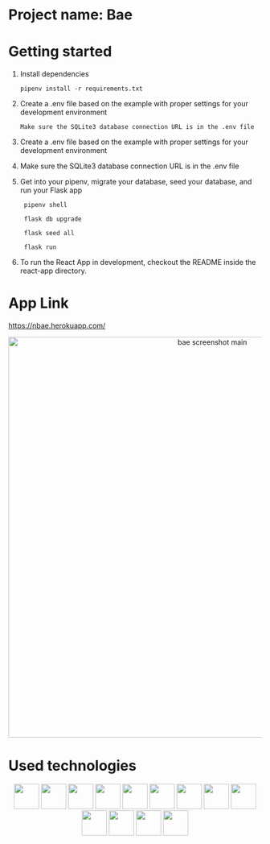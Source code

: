 # Project name: Bae

# Getting started

1. Install dependencies
   ```
   pipenv install -r requirements.txt
   ```
   
2. Create a .env file based on the example with proper settings for your development environment
   ```
   Make sure the SQLite3 database connection URL is in the .env file
   ```
3. Create a .env file based on the example with proper settings for your development environment

4. Make sure the SQLite3 database connection URL is in the .env file

5. Get into your pipenv, migrate your database, seed your database, and run your Flask app
     ```
      pipenv shell
     ```
     ```
      flask db upgrade
     ```
     ```
      flask seed all
     ```
     ```
      flask run
      ```
 6. To run the React App in development, checkout the README inside the react-app directory.
 
# App Link 
https://nbae.herokuapp.com/
<div align="center">
   <img  width="796" alt="bae screenshot main" src="https://user-images.githubusercontent.com/88744340/223174960-3870a819-5191-4eb6-894f-b8911b115932.png">
</div>

# Used technologies
<div align="center">
   <img width="50" src="https://user-images.githubusercontent.com/25181517/192108372-f71d70ac-7ae6-4c0d-8395-51d8870c2ef0.png" /> 
   <img width="50" src="https://user-images.githubusercontent.com/25181517/192158954-f88b5814-d510-4564-b285-dff7d6400dad.png" />
   <img width="50" src="https://user-images.githubusercontent.com/25181517/183898674-75a4a1b1-f960-4ea9-abcb-637170a00a75.png" />
   <img width="50" src="https://user-images.githubusercontent.com/25181517/117447155-6a868a00-af3d-11eb-9cfe-245df15c9f3f.png" />
   <img width="50" src="https://user-images.githubusercontent.com/25181517/183897015-94a058a6-b86e-4e42-a37f-bf92061753e5.png" />
   <img width="50" src="https://user-images.githubusercontent.com/25181517/121401671-49102800-c959-11eb-9f6f-74d49a5e1774.png" />
   <img width="50" src="https://user-images.githubusercontent.com/25181517/183568594-85e280a7-0d7e-4d1a-9028-c8c2209e073c.png" />
   <img width="50" src="https://user-images.githubusercontent.com/25181517/187896150-cc1dcb12-d490-445c-8e4d-1275cd2388d6.png" />
   <img width="50" src="https://user-images.githubusercontent.com/25181517/183423507-c056a6f9-1ba8-4312-a350-19bcbc5a8697.png" />
   <img width="50" src="https://user-images.githubusercontent.com/25181517/183423775-2276e25d-d43d-4e58-890b-edbc88e915f7.png" />
   <img width="50" src="https://user-images.githubusercontent.com/25181517/183896128-ec99105a-ec1a-4d85-b08b-1aa1620b2046.png" />
   <img width="50" src="https://user-images.githubusercontent.com/25181517/117207330-263ba280-adf4-11eb-9b97-0ac5b40bc3be.png" />
   <img width="50" src="https://user-images.githubusercontent.com/25181517/183896132-54262f2e-6d98-41e3-8888-e40ab5a17326.png" />
</div>

 
